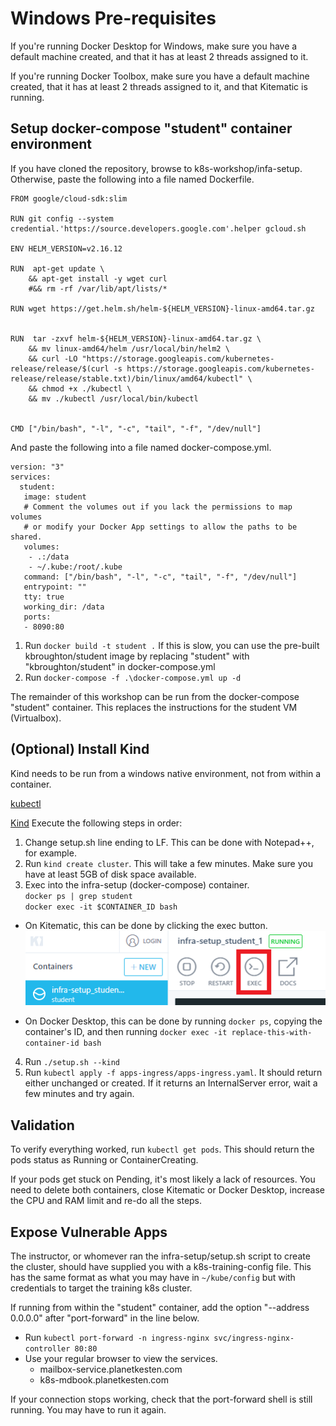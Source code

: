 # Windows Pre-requisites

If you're running Docker Desktop for Windows, make sure you have a default machine created, and that it has at least 2 threads assigned to it.

If you're running Docker Toolbox, make sure you have a default machine created, that it has at least 2 threads assigned to it, and that Kitematic is running.


## Setup docker-compose "student" container environment 

If you have cloned the repository, browse to k8s-workshop/infa-setup. Otherwise, paste the 
following into a file named Dockerfile.

```
FROM google/cloud-sdk:slim

RUN git config --system credential.'https://source.developers.google.com'.helper gcloud.sh

ENV HELM_VERSION=v2.16.12

RUN  apt-get update \
    && apt-get install -y wget curl
    #&& rm -rf /var/lib/apt/lists/*

RUN wget https://get.helm.sh/helm-${HELM_VERSION}-linux-amd64.tar.gz 
        

RUN  tar -zxvf helm-${HELM_VERSION}-linux-amd64.tar.gz \
    && mv linux-amd64/helm /usr/local/bin/helm2 \
    && curl -LO "https://storage.googleapis.com/kubernetes-release/release/$(curl -s https://storage.googleapis.com/kubernetes-release/release/stable.txt)/bin/linux/amd64/kubectl" \
    && chmod +x ./kubectl \
    && mv ./kubectl /usr/local/bin/kubectl


CMD ["/bin/bash", "-l", "-c", "tail", "-f", "/dev/null"]
```

And paste the following into a file named docker-compose.yml.
```
version: "3"
services:
  student:
   image: student
   # Comment the volumes out if you lack the permissions to map volumes
   # or modify your Docker App settings to allow the paths to be shared.
   volumes:
    - .:/data
    - ~/.kube:/root/.kube
   command: ["/bin/bash", "-l", "-c", "tail", "-f", "/dev/null"] 
   entrypoint: ""
   tty: true   
   working_dir: /data
   ports:
   - 8090:80 

```

1. Run `docker build -t student .` If this is slow, you can use the pre-built kbroughton/student image
by replacing "student" with "kbroughton/student" in docker-compose.yml
2. Run `docker-compose -f .\docker-compose.yml up -d`

The remainder of this workshop can be run from the docker-compose "student" container. This replaces the
instructions for the student VM (Virtualbox).

## (Optional) Install Kind

Kind needs to be run from a windows native environment, not from within a container.

[kubectl](https://kubernetes.io/docs/tasks/tools/install-kubectl/#install-kubectl-binary-with-curl-on-windows)

[Kind](https://kind.sigs.k8s.io/docs/user/quick-start/#installation)
Execute the following steps in order:

1. Change setup.sh line ending to LF. This can be done with Notepad++, for example.
2. Run `kind create cluster`. This will take a few minutes. Make sure you have at least 5GB of disk space available.
3. Exec into the infra-setup (docker-compose) container.  
   `docker ps | grep student`  
   `docker exec -it $CONTAINER_ID bash`

* On Kitematic, this can be done by clicking the exec button.
![](images/kitematic_exec.png) 

* On Docker Desktop, this can be done by running `docker ps`, copying the container's ID, and then running `docker exec -it replace-this-with-container-id bash`

4. Run `./setup.sh --kind`
5. Run `kubectl apply -f apps-ingress/apps-ingress.yaml`. It should return either unchanged or created. If it returns an InternalServer error, wait a few minutes and try again.

## Validation

To verify everything worked, run `kubectl get pods`. This should return the pods status as Running or ContainerCreating.

If your pods get stuck on Pending, it's most likely a lack of resources. You need to delete both containers, close Kitematic or Docker Desktop, increase the CPU and RAM limit and re-do all the steps.

## Expose Vulnerable Apps

The instructor, or whomever ran the infra-setup/setup.sh script to create the cluster, should have supplied you 
with a k8s-training-config file. This has the same format as what you may have in `~/kube/config` but with
credentials to target the training k8s cluster.

If running from within the "student" container, add the option "--address 0.0.0.0" after "port-forward" in the line below.

* Run `kubectl port-forward -n ingress-nginx svc/ingress-nginx-controller 80:80`
* Use your regular browser to view the services.
   * mailbox-service.planetkesten.com
   * k8s-mdbook.planetkesten.com

If your connection stops working, check that the port-forward shell is still running. You may have to run it again.

